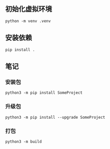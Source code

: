 ## 初始化虚拟环境
`python -m venv .venv`

## 安装依赖
`pip install .`


## 笔记
### 安装包
`python3 -m pip install SomeProject`
### 升级包
`python3 -m pip install --upgrade SomeProject`
### 打包
`python3 -m build`
